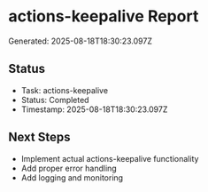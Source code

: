 # actions-keepalive Report

Generated: 2025-08-18T18:30:23.097Z

## Status
- Task: actions-keepalive
- Status: Completed
- Timestamp: 2025-08-18T18:30:23.097Z

## Next Steps
- Implement actual actions-keepalive functionality
- Add proper error handling
- Add logging and monitoring
